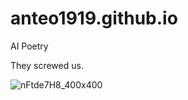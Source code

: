 # anteo1919.github.io


AI Poetry 

They screwed us. 

![nFtde7H8_400x400](https://user-images.githubusercontent.com/123818562/215271452-6060a378-b527-4935-88cc-af202819a183.jpg)
